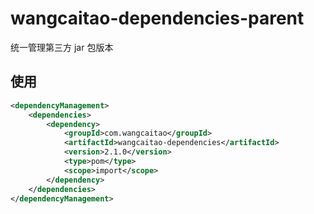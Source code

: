 # wangcaitao-dependencies-parent

统一管理第三方 jar 包版本

## 使用

```xml
<dependencyManagement>
    <dependencies>
        <dependency>
            <groupId>com.wangcaitao</groupId>
            <artifactId>wangcaitao-dependencies</artifactId>
            <version>2.1.0</version>
            <type>pom</type>
            <scope>import</scope>
        </dependency>
    </dependencies>
</dependencyManagement>
```